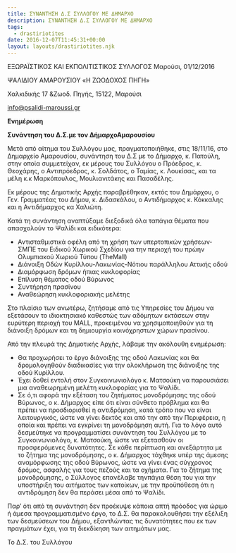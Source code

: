 ```yaml
---
title: ΣΥΝΑΝΤΗΣΗ Δ.Σ ΣΥΛΛΟΓΟΥ ΜΕ ΔΗΜΑΡΧΟ
description: ΣΥΝΑΝΤΗΣΗ Δ.Σ ΣΥΛΛΟΓΟΥ ΜΕ ΔΗΜΑΡΧΟ
tags:
  - drastiriotites
date: 2016-12-07T11:45:31+00:00
layout: layouts/drastiriotites.njk
---
```


<!-- excerpt -->
ΕΞΩΡΑΪΣΤΙΚΟΣ ΚΑΙ ΕΚΠΟΛΙΤΙΣΤΙΚΟΣ ΣΥΛΛΟΓΟΣ Μαρούσι, 01/12/2016

ΨΑΛΙΔΙΟΥ ΑΜΑΡΟΥΣΙΟΥ «Η ΖΩΟΔΟΧΟΣ ΠΗΓΗ»

Χαλκιδικής 17 &amp;Ζωοδ. Πηγής, 15122, Μαρούσι

<info@psalidi-maroussi.gr>

**Ενημέρωση**

**Συνάντηση του Δ.Σ.με τον ΔήμαρχοΑμαρουσίου**

Μετά από αίτημα του Συλλόγου μας, πραγματοποιήθηκε, στις 18/11/16, στο Δημαρχείο Αμαρουσίου, συνάντηση του Δ.Σ με το Δήμαρχο, κ. Πατούλη, στην οποία συμμετείχαν, εκ μέρους του Συλλόγου ο Πρόεδρος, κ. Θεοχάρης, ο Αντιπρόεδρος, κ. Σολδάτος, ο Ταμίας, κ. Λουκίσας, και τα μέλη κ.κ Μαρκόπουλος, Μουλιανιτάκης και Πασαδέλης.

Εκ μέρους της Δημοτικής Αρχής παραβρέθηκαν, εκτός του Δημάρχου, ο Γεν. Γραμματέας του Δήμου, κ. Διδασκάλου, ο Αντιδήμαρχος κ. Κόκκαλης και η Αντιδήμαρχος κα Χαλιώτη.

Κατά τη συνάντηση αναπτύξαμε διεξοδικά όλα ταπάγια θέματα που απασχολούν το Ψαλίδι και ειδικότερα:

- Αντισταθμιστικά οφέλη από τη χρήση των υπερτοπικών χρήσεων- ΣΜΠΕ του Ειδικού Χωρικού Σχεδίου για την περιοχή του πρώην Ολυμπιακού Χωριού Τύπου (TheMall)
- Διάνοιξη Οδών Κυρίλλου-Λακωνίας-Νότιου παράλληλου Αττικής οδού
- Διαμόρφωση δρόμων ήπιας κυκλοφορίας
- Επίλυση θέματος οδού Βύρωνος
- Συντήρηση πρασίνου
- Αναθεώρηση κυκλοφοριακής μελέτης

Στο πλαίσιο των ανωτέρω, ζητήσαμε από τις Υπηρεσίες του Δήμου να εξετάσουν το ιδιοκτησιακό καθεστώς των αδόμητων εκτάσεων στην ευρύτερη περιοχή του MALL, προκειμένου να χρησιμοποιηθούν για τη διάνοιξη δρόμων και τη δημιουργία κοινόχρηστων χώρων πρασίνου.

Από την πλευρά της Δημοτικής Αρχής, λάβαμε την ακόλουθη ενημέρωση:

- Θα προχωρήσει το έργο διάνοιξης της οδού Λακωνίας και θα δρομολογηθούν διαδικασίες για την ολοκλήρωση της διάνοιξης της οδού Κυρίλλου.
- Έχει δοθεί εντολή στον Συγκοινωνιολόγο κ. Ματσούκη να παρουσιάσει μια αναθεωρημένη μελέτη κυκλοφορίας για το Ψαλίδι.
- Σε ό,τι αφορά την εξέταση του ζητήματος μονοδρόμησης της οδού Βύρωνος, ο κ. Δήμαρχος είπε ότι είναι σύνθετο πρόβλημα και θα πρέπει να προσδιορισθεί η αντιδρόμηση, κατά τρόπο που να είναι λειτουργικός, ώστε να γίνει δεκτός και από την από την Περιφέρεια, η οποία και πρέπει να εγκρίνει τη μονοδρόμηση αυτή. Για το λόγο αυτό δεσμεύτηκε να προγραμματίσει συνάντηση του Συλλόγου με το Συγκοινωνιολόγο, κ. Ματσούκη, ώστε να εξετασθούν οι προσφερόμενες δυνατότητες. Σε κάθε περίπτωση και ανεξάρτητα με το ζήτημα της μονοδρόμησης, ο κ. Δήμαρχος τάχθηκε υπέρ της άμεσης αναμόρφωσης της οδού Βύρωνος, ώστε να γίνει ένας σύγχρονος δρόμος, ασφαλής για τους πεζούς και τα οχήματα. Για το ζήτημα της μονοδρόμησης, ο Σύλλογος επανέλαβε τηνπάγια θέση του για την υποστήριξη του αιτήματος των κατοίκων, με την προϋπόθεση ότι η αντιδρόμηση δεν θα περάσει μέσα από το Ψαλίδι.

Παρ’ ότι από τη συνάντηση δεν προέκυψε κάποια απτή πρόοδος για ώριμο ή άμεσα προγραμματισμένο έργο, το Δ.Σ. θα παρακολουθήσει την εξέλιξη των δεσμεύσεων του Δήμου, εξαντλώντας τις δυνατότητες που εκ των πραγμάτων έχει, για τη διεκδίκηση των αιτημάτων μας.

 Το Δ.Σ. του Συλλόγου
